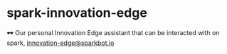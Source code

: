 # spark-innovation-edge
🕶 Our personal Innovation Edge assistant that can be interacted with on spark, innovation-edge@sparkbot.io
